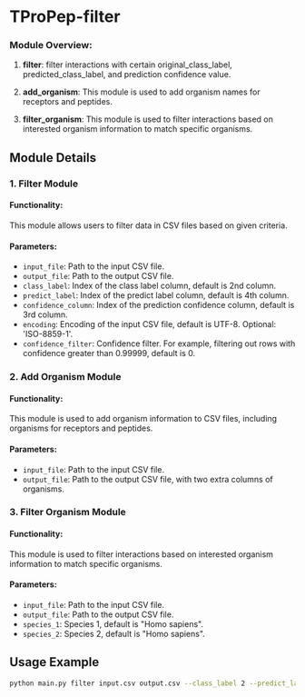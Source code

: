 # TProPep-filter


### Module Overview:

1. **filter**: filter interactions with certain original_class_label, predicted_class_label, and prediction confidence value.

2. **add_organism**: This module is used to add organism names for receptors and peptides.

3. **filter_organism**: This module is used to filter interactions based on interested organism information to match specific organisms.

## Module Details

### 1. Filter Module

#### Functionality:
This module allows users to filter data in CSV files based on given criteria.

#### Parameters:
- `input_file`: Path to the input CSV file.
- `output_file`: Path to the output CSV file.
- `class_label`: Index of the class label column, default is 2nd column.
- `predict_label`: Index of the predict label column, default is 4th column.
- `confidence_column`: Index of the prediction confidence column, default is 3rd column.
- `encoding`: Encoding of the input CSV file, default is UTF-8. Optional: 'ISO-8859-1'.
- `confidence_filter`: Confidence filter. For example, filtering out rows with confidence greater than 0.99999, default is 0.

### 2. Add Organism Module

#### Functionality:
This module is used to add organism information to CSV files, including organisms for receptors and peptides.

#### Parameters:
- `input_file`: Path to the input CSV file.
- `output_file`: Path to the output CSV file, with two extra columns of organisms.

### 3. Filter Organism Module

#### Functionality:
This module is used to filter interactions based on interested organism information to match specific organisms.

#### Parameters:
- `input_file`: Path to the input CSV file.
- `output_file`: Path to the output CSV file.
- `species_1`: Species 1, default is "Homo sapiens".
- `species_2`: Species 2, default is "Homo sapiens".

## Usage Example

```bash
python main.py filter input.csv output.csv --class_label 2 --predict_label 4 --confidence_column 3 --confidence_filter 0.9
